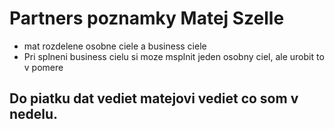 # Partners poznamky Matej Szelle

- mat rozdelene osobne ciele a business ciele
- Pri splneni business cielu si moze msplnit jeden osobny ciel, ale urobit to v pomere 
## Do piatku dat vediet matejovi vediet co som v nedelu. 